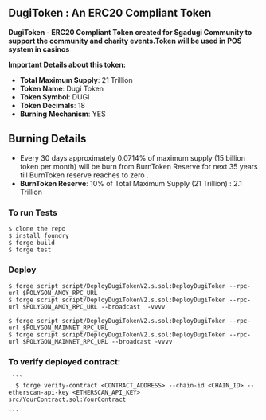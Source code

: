 ## DugiToken : An ERC20 Compliant Token

**DugiToken - ERC20 Compliant Token created for Sgadugi Community to support the community and charity events.Token will be used in POS system in casinos**

**Important Details about this token:**

-   **Total Maximum Supply**:  21 Trillion
-   **Token Name**: Dugi Token
-   **Token Symbol**: DUGI
-   **Token Decimals**: 18
-   **Burning Mechanism**: YES


## Burning Details

- Every 30 days approximately 0.0714% of maximum supply (15 billion token per month) will be burn from BurnToken Reserve for next 35 years till BurnToken reserve reaches to zero .
- **BurnToken Reserve**:  10% of Total Maximum Supply (21 Trillion)
                       : 2.1 Trillion



### To run Tests

```shell
$ clone the repo
$ install foundry
$ forge build
$ forge test
```


### Deploy

```shell
$ forge script script/DeployDugiTokenV2.s.sol:DeployDugiToken --rpc-url $POLYGON_AMOY_RPC_URL
$ forge script script/DeployDugiTokenV2.s.sol:DeployDugiToken --rpc-url $POLYGON_AMOY_RPC_URL --broadcast  -vvvv

$ forge script script/DeployDugiTokenV2.s.sol:DeployDugiToken --rpc-url $POLYGON_MAINNET_RPC_URL
$ forge script script/DeployDugiTokenV2.s.sol:DeployDugiToken --rpc-url $POLYGON_MAINNET_RPC_URL --broadcast -vvvv
```

  ### To verify deployed contract:
     ```
	  $ forge verify-contract <CONTRACT_ADDRESS> --chain-id <CHAIN_ID> --etherscan-api-key <ETHERSCAN_API_KEY> src/YourContract.sol:YourContract

    ```



